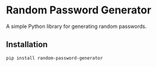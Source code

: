 # Random Password Generator

A simple Python library for generating random passwords.

## Installation

```bash
pip install random-password-generator
